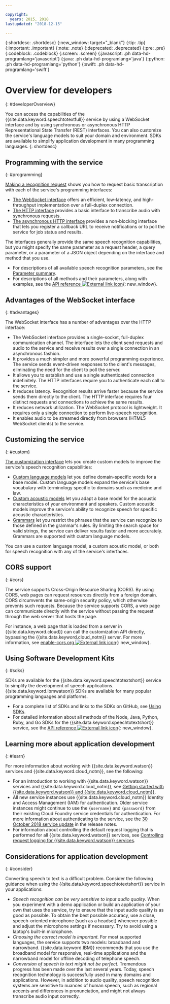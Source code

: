 ```yaml
---

copyright:
  years: 2015, 2018
lastupdated: "2018-12-15"

---
```


{:shortdesc: .shortdesc}
{:new_window: target="_blank"}
{:tip: .tip}
{:important: .important}
{:note: .note}
{:deprecated: .deprecated}
{:pre: .pre}
{:codeblock: .codeblock}
{:screen: .screen}
{:javascript: .ph data-hd-programlang='javascript'}
{:java: .ph data-hd-programlang='java'}
{:python: .ph data-hd-programlang='python'}
{:swift: .ph data-hd-programlang='swift'}

# Overview for developers
{: #developerOverview}

You can access the capabilities of the {{site.data.keyword.speechtotextfull}} service by using a WebSocket interface and by using synchronous or asynchronous HTTP Representational State Transfer (REST) interfaces. You can also customize the service's language models to suit your domain and environment. SDKs are available to simplify application development in many programming languages.
{: shortdesc}

## Programming with the service
{: #programming}

[Making a recognition request](/docs/services/speech-to-text/basic-request.html) shows you how to request basic transcription with each of the service's programming interfaces:

-   [The WebSocket interface](/docs/services/speech-to-text/websockets.html) offers an efficient, low-latency, and high-throughput implementation over a full-duplex connection.
-   [The HTTP interface](/docs/services/speech-to-text/http.html) provides a basic interface to transcribe audio with synchronous requests.
-   [The asynchronous HTTP interface](/docs/services/speech-to-text/async.html) provides a non-blocking interface that lets you register a callback URL to receive notifications or to poll the service for job status and results.

The interfaces generally provide the same speech recognition capabilities, but you might specify the same parameter as a request header, a query parameter, or a parameter of a JSON object depending on the interface and method that you use.

-   For descriptions of all available speech recognition parameters, see the [Parameter summary](/docs/services/speech-to-text/summary.html).
-   For descriptions of all methods and their parameters, along with examples, see the [API reference ![External link icon](../../icons/launch-glyph.svg "External link icon")](https://{DomainName}/apidocs/speech-to-text){: new_window}.

## Advantages of the WebSocket interface
{: #advantages}

The WebSocket interface has a number of advantages over the HTTP interface:

-   The WebSocket interface provides a single-socket, full-duplex communication channel. The interface lets the client send requests and audio to the service and receive results over a single connection in an asynchronous fashion.
-   It provides a much simpler and more powerful programming experience. The service sends event-driven responses to the client's messages, eliminating the need for the client to poll the server.
-   It allows you to establish and use a single authenticated connection indefinitely. The HTTP interfaces require you to authenticate each call to the service.
-   It reduces latency. Recognition results arrive faster because the service sends them directly to the client. The HTTP interface requires four distinct requests and connections to achieve the same results.
-   It reduces network utilization. The WebSocket protocol is lightweight. It requires only a single connection to perform live-speech recognition.
-   It enables audio to be streamed directly from browsers (HTML5 WebSocket clients) to the service.

## Customizing the service
{: #custom}

[The customization interface](/docs/services/speech-to-text/custom.html) lets you create custom models to improve the service's speech recognition capabilities:

-   [Custom language models](/docs/services/speech-to-text/language-create.html) let you define domain-specific words for a base model. Custom language models expand the service's base vocabulary with terminology specific to domains such as medicine and law.
-   [Custom acoustic models](/docs/services/speech-to-text/acoustic-create.html) let you adapt a base model for the acoustic characteristics of your environment and speakers. Custom acoustic models improve the service's ability to recognize speech for specific acoustic characteristics.
-   [Grammars](/docs/services/speech-to-text/grammar.html) let you restrict the phrases that the service can recognize to those defined in the grammar's rules. By limiting the search space for valid strings, the service can deliver results faster and more accurately. Grammars are supported with custom language models.

You can use a custom language model, a custom acoustic model, or both for speech recognition with any of the service's interfaces.

## CORS support
{: #cors}

The service supports Cross-Origin Resource Sharing (CORS). By using CORS, web pages can request resources directly from a foreign domain. CORS circumvents the same-origin security policy, which otherwise prevents such requests. Because the service supports CORS, a web page can communicate directly with the service without passing the request through the web server that hosts the page.

For instance, a web page that is loaded from a server in {{site.data.keyword.cloud}} can call the customization API directly, bypassing the {{site.data.keyword.cloud_notm}} server. For more information, see [enable-cors.org ![External link icon](../../icons/launch-glyph.svg "External link icon")](https://enable-cors.org/){: new_window}.

## Using Software Development Kits
{: #sdks}

SDKs are available for the {{site.data.keyword.speechtotextshort}} service to simplify the development of speech applications. {{site.data.keyword.ibmwatson}} SDKs are available for many popular programming languages and platforms.

-   For a complete list of SDKs and links to the SDKs on GitHub, see [Using SDKs](/docs/services/watson/getting-started-sdks.html).
-   For detailed information about all methods of the Node, Java, Python, Ruby, and Go SDKs for the {{site.data.keyword.speechtotextshort}} service, see the [API reference ![External link icon](../../icons/launch-glyph.svg "External link icon")](https://{DomainName}/apidocs/speech-to-text){: new_window}.

## Learning more about application development
{: #learn}

For more information about working with {{site.data.keyword.watson}} services and {{site.data.keyword.cloud_notm}}, see the following:

-   For an introduction to working with {{site.data.keyword.watson}} services and {{site.data.keyword.cloud_notm}}, see [Getting started with {{site.data.keyword.watson}} and {{site.data.keyword.cloud_notm}}](/docs/services/watson/index.html).
-   All new service instances use {{site.data.keyword.cloud_notm}} Identity and Access Management (IAM) for authentication. Older service instances might continue to use the `{username}` and `{password}` from their existing Cloud Foundry service credentials for authentication. For more information about authenticating to the service, see the [30 October 2018 service update](/docs/services/speech-to-text/release-notes.html#October2018b) in the release notes.
-   For information about controlling the default request logging that is performed for all {{site.data.keyword.watson}} services, see [Controlling request logging for {{site.data.keyword.watson}} services](/docs/services/watson/getting-started-logging.html).

## Considerations for application development
{: #consider}

Converting speech to text is a difficult problem. Consider the following guidance when using the {{site.data.keyword.speechtotextshort}} service in your applications:

-   *Speech recognition can be very sensitive to input audio quality.* When you experiment with a demo application or build an application of your own that uses the service, try to ensure that the input audio quality is as good as possible. To obtain the best possible accuracy, use a close, speech-oriented microphone (such as a headset) whenever possible and adjust the microphone settings if necessary. Try to avoid using a laptop's built-in microphone.
-   *Choosing the correct model is important.* For most supported languages, the service supports two models: broadband and narrowband. {{site.data.keyword.IBM}} recommends that you use the broadband model for responsive, real-time applications and the narrowband model for offline decoding of telephone speech.
-   *Conversion of speech to text might not be perfect.* Tremendous progress has been made over the last several years. Today, speech recognition technology is successfully used in many domains and applications. However, in addition to audio quality, speech recognition systems are sensitive to nuances of human speech, such as regional accents and differences in pronunciation, and might not always transcribe audio input correctly.
